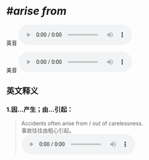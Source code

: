 # ***\#arise from*** 
英音
<audio src="./media/arise from1.aac" controls="controls"></audio>

美音
<audio src="./media/arise from2.aac" controls="controls"></audio>



  

英文释义
---
### 1.**因…产生；由…引起：**  

 > Accidents often arise from / out of carelessness.   
 > 事故往往由粗心引起。    
<audio src="./media/4-arise.aac" controls="controls"></audio>


